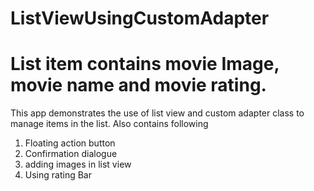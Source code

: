 # ListViewUsingCustomAdapter
# List item contains movie Image, movie name and movie rating.

This app demonstrates the use of list view and custom adapter class to manage items in the list.
Also contains following

1. Floating action button
2. Confirmation dialogue
3. adding images in list view
4. Using rating Bar
